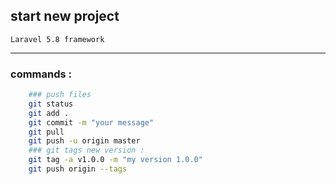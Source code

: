 ## start new project
    Laravel 5.8 framework
-----------------------------------------------------

### commands :
```sh
    ### push files
    git status
    git add .
    git commit -m "your message"
    git pull
    git push -u origin master
    ### git tags new version :
    git tag -a v1.0.0 -m "my version 1.0.0"
    git push origin --tags
```